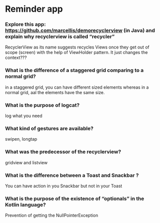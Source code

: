 # Reminder app

### Explore this app: https://github.com/marcellis/demorecyclerview (in Java) and explain why recyclerview is called “recycler” 
RecyclerView as its name suggests recycles Views once they get out of scope (screen) with the help of ViewHolder pattern. It just changes the context???

### What is the difference of a staggered grid comparing to a normal grid?
in a staggered grid, you can have different sized elements whereas in a normal grid, aal the elements have the same size.

### What is the purpose of logcat?
log what you need

### What kind of gestures are available?
swipen, longtap

### What was the predecessor of the recyclerview?
gridview and listview

### What is the difference between a Toast and Snackbar ?
You can have action in you Snackbar but not in your Toast

### What is the purpose of the existence of “optionals” in the Kotlin language?
Prevention of getting the NullPointerException


